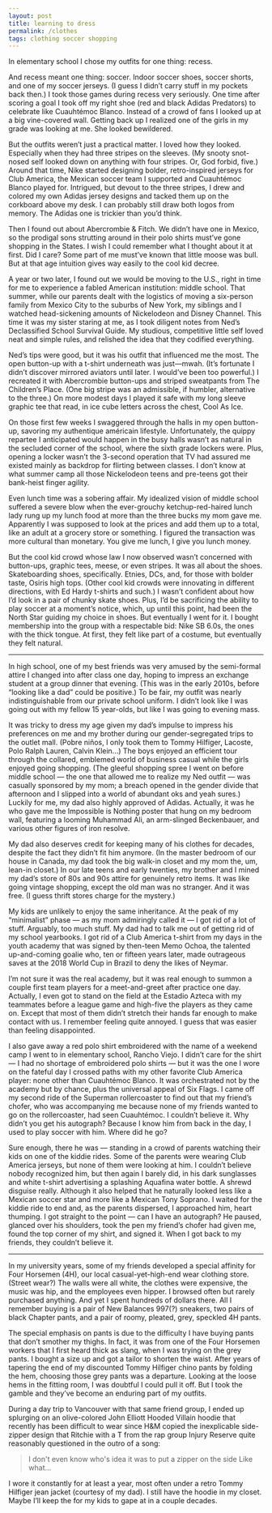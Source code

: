 ```yaml
---
layout: post
title: learning to dress
permalink: /clothes
tags: clothing soccer shopping
---
```


In elementary school I chose my outfits for one thing: recess.
<!--more-->
And recess meant one thing: soccer.
Indoor soccer shoes, soccer shorts, and one of my soccer jerseys.
(I guess I didn’t carry stuff in my pockets back then.) I took those games during recess very seriously.
One time after scoring a goal I took off my right shoe (red and black Adidas Predators) to celebrate like Cuauhtémoc Blanco.
Instead of a crowd of fans I looked up at a big vine-covered wall.
Getting back up I realized one of the girls in my grade was looking at me.
She looked bewildered.

But the outfits weren’t just a practical matter.
I loved how they looked.
Especially when they had three stripes on the sleeves.
(My snooty snot-nosed self looked down on anything with four stripes.
Or, God forbid, five.) Around that time, Nike started designing bolder, retro-inspired jerseys for Club America, the Mexican soccer team I supported and Cuauhtémoc Blanco played for.
Intrigued, but devout to the three stripes, I drew and colored my own Adidas jersey designs and tacked them up on the corkboard above my desk.
I can probably still draw both logos from memory.
The Adidas one is trickier than you’d think.

Then I found out about Abercrombie & Fitch.
We didn’t have one in Mexico, so the prodigal sons strutting around in their polo shirts must’ve gone shopping in the States.
I wish I could remember what I thought about it at first.
Did I care? Some part of me must’ve known that little moose was bull.
But at that age intuition gives way easily to the cool kid decree.

A year or two later, I found out we would be moving to the U.S., right in time for me to experience a fabled American institution: middle school.
That summer, while our parents dealt with the logistics of moving a six-person family from Mexico City to the suburbs of New York, my siblings and I watched head-sickening amounts of Nickelodeon and Disney Channel.
This time it was my sister staring at me, as I took diligent notes from Ned’s Declassified School Survival Guide.
My studious, competitive little self loved neat and simple rules, and relished the idea that they codified everything.

Ned’s tips were good, but it was his outfit that influenced me the most.
The open button-up with a t-shirt underneath was just—mwah.
(It’s fortunate I didn’t discover mirrored aviators until later.
I would’ve been too powerful.) I recreated it with Abercrombie button-ups and striped sweatpants from The Children’s Place.
(One big stripe was an admissible, if humbler, alternative to the three.) On more modest days I played it safe with my long sleeve graphic tee that read, in ice cube letters across the chest, Cool As Ice.

On those first few weeks I swaggered through the halls in my open button-up, savoring my authentique américain lifestyle.
Unfortunately, the quippy repartee I anticipated would happen in the busy halls wasn’t as natural in the secluded corner of the school, where the sixth grade lockers were.
Plus, opening a locker wasn’t the 3-second operation that TV had assured me existed mainly as backdrop for flirting between classes.
I don’t know at what summer camp all those Nickelodeon teens and pre-teens got their bank-heist finger agility.

Even lunch time was a sobering affair.
My idealized vision of middle school suffered a severe blow when the ever-grouchy ketchup-red-haired lunch lady rung up my lunch food at more than the three bucks my mom gave me.
Apparently I was supposed to look at the prices and add them up to a total, like an adult at a grocery store or something.
I figured the transaction was more cultural than monetary.
You give me lunch, I give you lunch money.

But the cool kid crowd whose law I now observed wasn’t concerned with button-ups, graphic tees, meese, or even stripes.
It was all about the shoes.
Skateboarding shoes, specifically.
Etnies, DCs, and, for those with bolder taste, Osiris high tops.
(Other cool kid crowds were innovating in different directions, with Ed Hardy t-shirts and such.) I wasn’t confident about how I’d look in a pair of chunky skate shoes.
Plus, I’d be sacrificing the ability to play soccer at a moment’s notice, which, up until this point, had been the North Star guiding my choice in shoes.
But eventually I went for it.
I bought membership into the group with a respectable bid: Nike SB 6.0s, the ones with the thick tongue.
At first, they felt like part of a costume, but eventually they felt natural.

---

In high school, one of my best friends was very amused by the semi-formal attire I changed into after class one day, hoping to impress an exchange student at a group dinner that evening.
(This was in the early 2010s, before “looking like a dad” could be positive.) To be fair, my outfit was nearly indistinguishable from our private school uniform.
I didn’t look like I was going out with my fellow 15 year-olds, but like I was going to evening mass.

It was tricky to dress my age given my dad’s impulse to impress his preferences on me and my brother during our gender-segregated trips to the outlet mall.
(Pobre niños, I only took them to Tommy Hilfiger, Lacoste, Polo Ralph Lauren, Calvin Klein...) The boys enjoyed an efficient tour through the collared, emblemed world of business casual while the girls enjoyed going shopping.
(The gleeful shopping spree I went on before middle school — the one that allowed me to realize my Ned outfit — was casually sponsored by my mom; a breach opened in the gender divide that afternoon and I slipped into a world of abundant oks and yeah sures.) Luckily for me, my dad also highly approved of Adidas.
Actually, it was he who gave me the Impossible is Nothing poster that hung on my bedroom wall, featuring a looming Muhammad Ali, an arm-slinged Beckenbauer, and various other figures of iron resolve.

My dad also deserves credit for keeping many of his clothes for decades, despite the fact they didn’t fit him anymore.
(In the master bedroom of our house in Canada, my dad took the big walk-in closet and my mom the, um, lean-in closet.) In our late teens and early twenties, my brother and I mined my dad’s store of 80s and 90s attire for genuinely retro items.
It was like going vintage shopping, except the old man was no stranger.
And it was free.
(I guess thrift stores charge for the mystery.)

My kids are unlikely to enjoy the same inheritance.
At the peak of my “minimalist” phase — as my mom admiringly called it — I got rid of a lot of stuff.
Arguably, too much stuff.
My dad had to talk me out of getting rid of my school yearbooks.
I got rid of a Club America t-shirt from my days in the youth academy that was signed by then-teen Memo Ochoa, the talented up-and-coming goalie who, ten or fifteen years later, made outrageous saves at the 2018 World Cup in Brazil to deny the likes of Neymar.

I’m not sure it was the real academy, but it was real enough to summon a couple first team players for a meet-and-greet after practice one day.
Actually, I even got to stand on the field at the Estadio Azteca with my teammates before a league game and high-five the players as they came on.
Except that most of them didn’t stretch their hands far enough to make contact with us.
I remember feeling quite annoyed.
I guess that was easier than feeling disappointed.

I also gave away a red polo shirt embroidered with the name of a weekend camp I went to in elementary school, Rancho Viejo.
I didn’t care for the shirt — I had no shortage of embroidered polo shirts — but it was the one I wore on the fateful day I crossed paths with my other favorite Club America player: none other than Cuauhtémoc Blanco.
It was orchestrated not by the academy but by chance, plus the universal appeal of Six Flags.
I came off my second ride of the Superman rollercoaster to find out that my friend’s chofer, who was accompanying me because none of my friends wanted to go on the rollercoaster, had seen Cuauhtémoc.
I couldn’t believe it.
Why didn’t you get his autograph? Because I know him from back in the day, I used to play soccer with him.
Where did he go?

Sure enough, there he was — standing in a crowd of parents watching their kids on one of the kiddie rides.
Some of the parents were wearing Club America jerseys, but none of them were looking at him.
I couldn’t believe nobody recognized him, but then again I barely did, in his dark sunglasses and white t-shirt advertising a splashing Aquafina water bottle.
A shrewd disguise really.
Although it also helped that he naturally looked less like a Mexican soccer star and more like a Mexican Tony Soprano.
I waited for the kiddie ride to end and, as the parents dispersed, I approached him, heart thumping.
I got straight to the point — can I have an autograph? He paused, glanced over his shoulders, took the pen my friend’s chofer had given me, found the top corner of my shirt, and signed it.
When I got back to my friends, they couldn’t believe it.

---

In my university years, some of my friends developed a special affinity for Four Horsemen (4H), our local casual-yet-high-end wear clothing store.
(Street wear?) The walls were all white, the clothes were expensive, the music was hip, and the employees even hipper.
I browsed often but rarely purchased anything.
And yet I spent hundreds of dollars there.
All I remember buying is a pair of New Balances 997(?) sneakers, two pairs of black Chapter pants, and a pair of roomy, pleated, grey, speckled 4H pants.

The special emphasis on pants is due to the difficulty I have buying pants that don’t smother my thighs.
In fact, it was from one of the Four Horsemen workers that I first heard thick as slang, when I was trying on the grey pants.
I bought a size up and got a tailor to shorten the waist.
After years of tapering the end of my discounted Tommy Hilfiger chino pants by folding the hem, choosing those grey pants was a departure.
Looking at the loose hems in the fitting room, I was doubtful I could pull it off.
But I took the gamble and they’ve become an enduring part of my outfits.

During a day trip to Vancouver with that same friend group, I ended up splurging on an olive-colored John Elliott Hooded Villain hoodie that recently has been difficult to wear since H&M copied the inexplicable side-zipper design that Ritchie with a T from the rap group Injury Reserve quite reasonably questioned in the outro of a song:
> I don't even know who's idea it was to put a zipper on the side
> Like what...

I wore it constantly for at least a year, most often under a retro Tommy Hilfiger jean jacket (courtesy of my dad).
I still have the hoodie in my closet.
Maybe I’ll keep the for my kids to gape at in a couple decades.